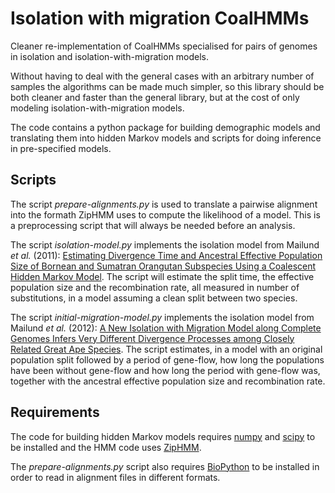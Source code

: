 Isolation with migration CoalHMMs
=================================

Cleaner re-implementation of CoalHMMs specialised for pairs of genomes in isolation and isolation-with-migration models.

Without having to deal with the general cases with an arbitrary number of samples the algorithms can be made much simpler, so this library should be both cleaner and faster than the general library, but at the cost of only modeling isolation-with-migration models.

The code contains a python package for building demographic models and translating them into hidden Markov models and scripts for doing inference in pre-specified models.


Scripts
-------

The script _prepare-alignments.py_ is used to translate a pairwise alignment into the formath ZipHMM uses to compute the likelihood of a model. This is a preprocessing script that will always be needed before an analysis.

The script _isolation-model.py_ implements the isolation model from Mailund _et al._ (2011): [Estimating Divergence Time and Ancestral Effective Population Size of Bornean and Sumatran Orangutan Subspecies Using a Coalescent Hidden Markov Model](http://www.plosgenetics.org/article/info%3Adoi%2F10.1371%2Fjournal.pgen.1001319). The script will estimate the split time, the effective population size and the recombination rate, all measured in number of substitutions, in a model assuming a clean split between two species.

The script _initial-migration-model.py_ implements the isolation model from Mailund _et al._ (2012): [A New Isolation with Migration Model along Complete Genomes Infers Very Different Divergence Processes among Closely Related Great Ape Species](http://www.plosgenetics.org/article/info%3Adoi%2F10.1371%2Fjournal.pgen.1003125). The script estimates, in a model with an original population split followed by a period of gene-flow, how long the populations have been without gene-flow and how long the period with gene-flow was, together with the ancestral effective population size and recombination rate.

Requirements
------------

The code for building hidden Markov models requires [numpy](http://www.numpy.org) and [scipy](http://www.scipy.org) to be installed and the HMM code uses [ZipHMM](https://code.google.com/p/ziphmm/).

The _prepare-alignments.py_ script also requires [BioPython](http://biopython.org) to be installed in order to read in alignment files in different formats.